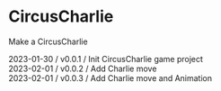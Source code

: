 # CircusCharlie
Make a CircusCharlie

2023-01-30 / v0.0.1 / Init CircusCharlie game project   
2023-02-01 / v0.0.2 / Add Charlie move    
2023-02-01 / v0.0.3 / Add Charlie move and Animation    